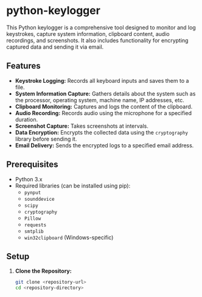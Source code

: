 # python-keylogger

This Python keylogger is a comprehensive tool designed to monitor and log keystrokes, capture system information, clipboard content, audio recordings, and screenshots. It also includes functionality for encrypting captured data and sending it via email.

## Features

- **Keystroke Logging:** Records all keyboard inputs and saves them to a file.
- **System Information Capture:** Gathers details about the system such as the processor, operating system, machine name, IP addresses, etc.
- **Clipboard Monitoring:** Captures and logs the content of the clipboard.
- **Audio Recording:** Records audio using the microphone for a specified duration.
- **Screenshot Capture:** Takes screenshots at intervals.
- **Data Encryption:** Encrypts the collected data using the `cryptography` library before sending it.
- **Email Delivery:** Sends the encrypted logs to a specified email address.

## Prerequisites

- Python 3.x
- Required libraries (can be installed using pip):
  - `pynput`
  - `sounddevice`
  - `scipy`
  - `cryptography`
  - `Pillow`
  - `requests`
  - `smtplib`
  - `win32clipboard` (Windows-specific)

## Setup

1. **Clone the Repository:**
   ```bash
   git clone <repository-url>
   cd <repository-directory>
